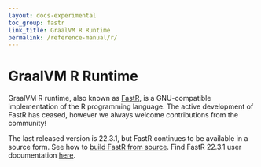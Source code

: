 ```yaml
---
layout: docs-experimental
toc_group: fastr
link_title: GraalVM R Runtime
permalink: /reference-manual/r/
---
```


# GraalVM R Runtime

GraalVM R runtime, also known as [FastR](https://github.com/oracle/fastr), is a GNU-compatible implementation of the R programming language.
The active development of FastR has ceased, however we always welcome contributions from the community!

The last released version is 22.3.1, but FastR continues to be available in a source form. 
See how to [build FastR from source](https://github.com/oracle/fastr/blob/master/documentation/dev/building.md). 
Find FastR 22.3.1 user documentation [here](https://www.graalvm.org/22.3/reference-manual/r/).
